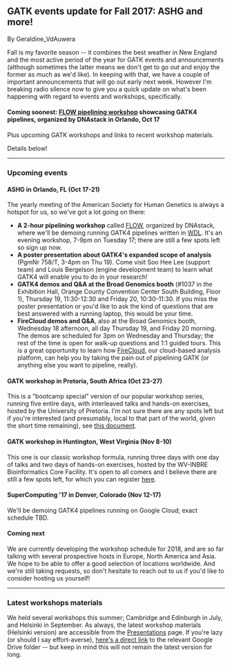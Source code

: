 ## GATK events update for Fall 2017:  ASHG and more!

By Geraldine_VdAuwera

<p>Fall is my favorite season -- it combines the best weather in New England and the most active period of the year for GATK events and announcements (although sometimes the latter means we don't get to go out and enjoy the former as much as we'd like). In keeping with that, we have a couple of important announcements that will go out early next week. However I'm breaking radio silence now to give you a quick update on what's been happening with regard to events and workshops, specifically.</p>

<h4>Coming soonest: <a rel="nofollow" href="https://www.eventbrite.ca/e/flow-tickets-38485279507">FLOW pipelining workshop</a> showcasing GATK4 pipelines, organized by DNAstack in Orlando, Oct 17</h4>

<p>Plus upcoming GATK workshops and links to recent workshop materials.</p>

<p>Details below!</p>

<hr></hr><h3>Upcoming events</h3>

<h4>ASHG in Orlando, FL (Oct 17-21)</h4>

<p>The yearly meeting of the American Society for Human Genetics is always a hotspot for us, so we've got a lot going on there:</p>

<ul><li><strong>A 2-hour pipelining workshop</strong> called <a rel="nofollow" href="https://www.eventbrite.ca/e/flow-tickets-38485279507">FLOW</a>, organized by DNAstack, where we'll be demoing running GATK4 pipelines written in <a rel="nofollow" href="https://software.broadinstitute.org/wdl">WDL</a>. It's an evening workshop, 7-9pm on Tuesday 17; there are still a few spots left so sign up now.</li>
<li><strong>A poster presentation about GATK4's expanded scope of analysis</strong> (PgmNr 758/T, 3-4pm on Thu 19). Come visit Soo Hee Lee (support team) and Louis Bergelson (engine development team) to learn what GATK4 will enable you to do in your research!</li>
<li><strong>GATK4 demos and Q&amp;A at the Broad Genomics booth</strong> (#1037 in the Exhibition Hall, Orange County Convention Center South Building, Floor 1), Thursday 19, 11:30-12:30 and Friday 20, 10:30-11:30. If you miss the poster presentation or you'd like to ask the kind of questions that are best answered with a running laptop, this would be your time.</li>
<li><strong>FireCloud demos and Q&amp;A</strong>, also at the Broad Genomics booth, Wednesday 18 afternoon, all day Thursday 19, and Friday 20 morning. The demos are scheduled for 3pm on Wednesday and Thursday; the rest of the time is open for walk-up questions and 1:1 guided tours.  This is a great opportunity to learn how <a rel="nofollow" href="https://www.firecloud.org">FireCloud</a>, our cloud-based analysis platform, can help you by taking the pain out of pipelining GATK (or anything else you want to pipeline, really).</li>
</ul><h4>GATK workshop in Pretoria, South Africa (Oct 23-27)</h4>

<p>This is a "bootcamp special" version of our popular workshop series, running five entire days, with interleaved talks and hands-on exercises, hosted by the University of Pretoria. I'm not sure there are any spots left but if you're interested (and presumably, local to that part of the world, given the short time remaining), see <a rel="nofollow" href="https://software.broadinstitute.org/gatk/misc/GATK_workshop_invitation_SA2017.pdf">this document</a>.</p>

<h4>GATK workshop in Huntington, West Virginia (Nov 8-10)</h4>

<p>This one is our classic workshop formula, running three days with one day of talks and two days of hands-on exercises, hosted by the WV-INBRE Bioinformatics Core Facility. It's open to all comers and I believe there are still a few spots left, for which you can register <a rel="nofollow" href="http://www.wv-inbre.net/gatk/">here</a>.</p>

<h4>SuperComputing '17 in Denver, Colorado (Nov 12-17)</h4>

<p>We'll be demoing GATK4 pipelines running on Google Cloud; exact schedule TBD.</p>

<h4>Coming next</h4>

<p>We are currently developing the workshop schedule for 2018, and are so far talking with several prospective hosts in Europe, North America and Asia. We hope to be able to offer a good selection of locations worldwide. And we're still taking requests, so don't hesitate to reach out to us if you'd like to consider hosting us yourself!</p>

<hr></hr><h3>Latest workshops materials</h3>

<p>We held several workshops this summer; Cambridge and Edinburgh in July, and Helsinki in September. As always, the latest workshop materials (Helsinki version) are accessible from the <a rel="nofollow" href="https://software.broadinstitute.org/gatk/documentation/presentations">Presentations</a> page. If you're lazy (or should I say effort-averse), <a href="">here's a direct link</a> to the relevant Google Drive folder -- but keep in mind this will not remain the latest version for long.</p>
